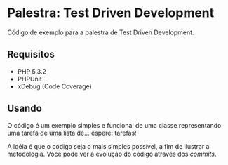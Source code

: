 Palestra: Test Driven Development
=================================

Código de exemplo para a palestra de Test Driven Development.

Requisitos
----------

- PHP 5.3.2
- PHPUnit
- xDebug (Code Coverage)

Usando
------

O código é um exemplo simples e funcional de uma classe representando uma tarefa
de uma lista de... espere: tarefas!

A idéia é que o código seja o mais simples possível, a fim de ilustrar a 
metodologia. Você pode ver a evolução do código através dos *commits*.